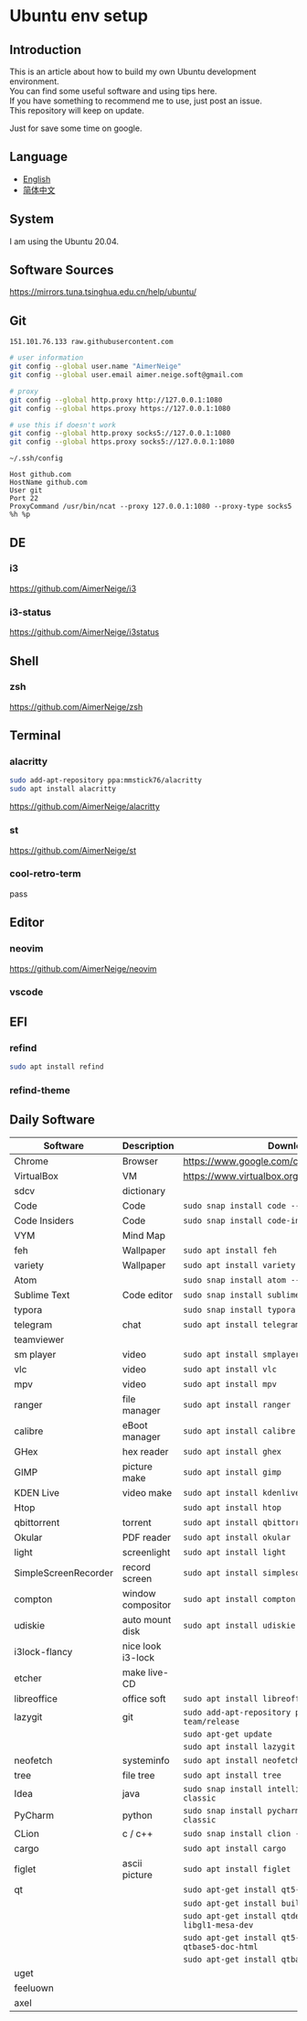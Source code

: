 # Ubuntu env setup

## Introduction

This is an article about how to build my own Ubuntu development environment.\
You can find some useful software and using tips here.\
If you have something to recommend me to use, just post an issue.\
This repository will keep on update.

Just for save some time on google.

## Language

- [English](README.md)
- [简体中文](README-CN.md)

## System

I am using the Ubuntu 20.04.

## Software Sources

<https://mirrors.tuna.tsinghua.edu.cn/help/ubuntu/>

## Git

`151.101.76.133 raw.githubusercontent.com`

```bash
# user information
git config --global user.name "AimerNeige"
git config --global user.email aimer.neige.soft@gmail.com

# proxy
git config --global http.proxy http://127.0.0.1:1080
git config --global https.proxy https://127.0.0.1:1080

# use this if doesn't work
git config --global http.proxy socks5://127.0.0.1:1080
git config --global https.proxy socks5://127.0.0.1:1080
```

`~/.ssh/config`

```
Host github.com
HostName github.com
User git
Port 22
ProxyCommand /usr/bin/ncat --proxy 127.0.0.1:1080 --proxy-type socks5 %h %p
```

## DE

### i3

<https://github.com/AimerNeige/i3>

### i3-status

<https://github.com/AimerNeige/i3status>

## Shell

### zsh

<https://github.com/AimerNeige/zsh>

## Terminal

### alacritty

```bash
sudo add-apt-repository ppa:mmstick76/alacritty
sudo apt install alacritty
```

<https://github.com/AimerNeige/alacritty>

### st

<https://github.com/AimerNeige/st>

### cool-retro-term

pass

## Editor

### neovim

<https://github.com/AimerNeige/neovim>

### vscode

## EFI

### refind

```bash
sudo apt install refind
```

### refind-theme

## Daily Software

| Software             | Description       | Download                                                     |
| -------------------- | ----------------- | ------------------------------------------------------------ |
| Chrome               | Browser           | <https://www.google.com/chrome/>                             |
| VirtualBox           | VM                | <https://www.virtualbox.org/wiki/Linux_Downloads>            |
| sdcv                 | dictionary        |                                                              |
| Code                 | Code              | `sudo snap install code --classic`                           |
| Code Insiders        | Code              | `sudo snap install code-insiders --classic`                  |
| VYM                  | Mind Map          |                                                              |
| feh                  | Wallpaper         | `sudo apt install feh`                                       |
| variety              | Wallpaper         | `sudo apt install variety`                                   |
| Atom                 |                   | `sudo snap install atom --classic`                           |
| Sublime Text         | Code editor       | `sudo snap install sublime --classic`                        |
| typora               |                   | `sudo snap install typora`                                   |
| telegram             | chat              | `sudo apt install telegram-desktop`                          |
| teamviewer           |                   |                                                              |
| sm player            | video             | `sudo apt install smplayer`                                  |
| vlc                  | video             | `sudo apt install vlc`                                       |
| mpv                  | video             | `sudo apt install mpv`                                       |
| ranger               | file manager      | `sudo apt install ranger`                                    |
| calibre              | eBoot manager     | `sudo apt install calibre`                                   |
| GHex                 | hex reader        | `sudo apt install ghex`                                      |
| GIMP                 | picture make      | `sudo apt install gimp`                                      |
| KDEN Live            | video make        | `sudo apt install kdenlive`                                  |
| Htop                 |                   | `sudo apt install htop`                                      |
| qbittorrent          | torrent           | `sudo apt install qbittorrent`                               |
| Okular               | PDF reader        | `sudo apt install okular`                                    |
| light                | screenlight       | `sudo apt install light`                                     |
| SimpleScreenRecorder | record screen     | `sudo apt install simplescreenrecorder`                      |
| compton              | window compositor | `sudo apt install compton`                                   |
| udiskie              | auto mount disk   | `sudo apt install udiskie`                                   |
| i3lock-flancy        | nice look i3-lock |                                                              |
| etcher               | make live-CD      |                                                              |
| libreoffice          | office soft       | `sudo apt install libreoffice`                               |
| lazygit              | git               | `sudo add-apt-repository ppa:lazygit-team/release`           |
|                      |                   | `sudo apt-get update`                                        |
|                      |                   | `sudo apt install lazygit`                                   |
| neofetch             | systeminfo        | `sudo apt install neofetch`                                  |
| tree                 | file tree         | `sudo apt install tree`                                      |
| Idea                 | java              | `sudo snap install intellij-idea-ultimate --classic`         |
| PyCharm              | python            | `sudo snap install pycharm-professional --classic`           |
| CLion                | c / c++           | `sudo snap install clion --classic`                          |
| cargo                |                   | `sudo apt install cargo`                                     |
| figlet               | ascii picture     | `sudo apt install figlet`                                    |
| qt                   |                   | `sudo apt-get install qt5-default qtcreator`                 |
|                      |                   | `sudo apt-get install build-essential`                       |
|                      |                   | `sudo apt-get install qtdeclarative5-dev libgl1-mesa-dev`    |
|                      |                   | `sudo apt-get install qt5-doc qt5-doc-html qtbase5-doc-html` |
|                      |                   | `sudo apt-get install qtbase5-examples`                      |
| uget                 |                   |                                                              |
| feeluown             |                   |                                                              |
| axel                 |                   |                                                              |
